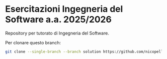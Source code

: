 # Esercitazioni Ingegneria del Software a.a. 2025/2026
Repository per tutorato di Ingegneria del Software.

Per clonare questo branch:
```bash
git clone --single-branch --branch solution https://github.com/nicopellegrinelli/EsercitazioniIdS-public
```
